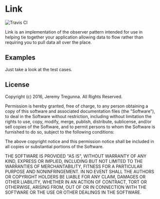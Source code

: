 # Link

![Travis CI](https://travis-ci.org/jeremytregunna/Link.svg?branch=master "Travis CI")

Link is an implementation of the observer pattern intended for use in helping
tie together your application allowing data to flow rather than requiring you to
pull data all over the place.

## Examples

Just take a look at the test cases.

## License

Copyright (c) 2016, Jeremy Tregunna. All Rights Reserved.

Permission is hereby granted, free of charge, to any person obtaining
a copy of this software and associated documentation files (the
"Software"), to deal in the Software without restriction, including
without limitation the rights to use, copy, modify, merge, publish,
distribute, sublicense, and/or sell copies of the Software, and to
permit persons to whom the Software is furnished to do so, subject to
the following conditions:

The above copyright notice and this permission notice shall be
included in all copies or substantial portions of the Software.

THE SOFTWARE IS PROVIDED "AS IS", WITHOUT WARRANTY OF ANY KIND,
EXPRESS OR IMPLIED, INCLUDING BUT NOT LIMITED TO THE WARRANTIES OF
MERCHANTABILITY, FITNESS FOR A PARTICULAR PURPOSE AND
NONINFRINGEMENT. IN NO EVENT SHALL THE AUTHORS OR COPYRIGHT HOLDERS BE
LIABLE FOR ANY CLAIM, DAMAGES OR OTHER LIABILITY, WHETHER IN AN ACTION
OF CONTRACT, TORT OR OTHERWISE, ARISING FROM, OUT OF OR IN CONNECTION
WITH THE SOFTWARE OR THE USE OR OTHER DEALINGS IN THE SOFTWARE.

